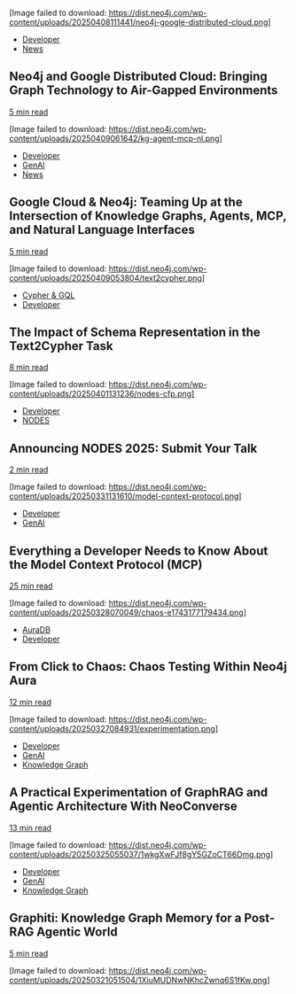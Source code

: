 [Image failed to download: https://dist.neo4j.com/wp-content/uploads/20250408111441/neo4j-google-distributed-cloud.png]

* [Developer](https://neo4j.com/blog/developer/)
* [News](https://neo4j.com/blog/news/)

## Neo4j and Google Distributed Cloud: Bringing Graph Technology to Air-Gapped Environments

[5 min read](https://neo4j.com/blog/news/graph-gdc-air-gapped-environment/)

[Image failed to download: https://dist.neo4j.com/wp-content/uploads/20250409061642/kg-agent-mcp-nl.png]

* [Developer](https://neo4j.com/blog/developer/)
* [GenAI](https://neo4j.com/blog/genai/)
* [News](https://neo4j.com/blog/news/)

## Google Cloud & Neo4j: Teaming Up at the Intersection of Knowledge Graphs, Agents, MCP, and Natural Language Interfaces

[5 min read](https://neo4j.com/blog/news/text2cypher-vertex-ai/)

[Image failed to download: https://dist.neo4j.com/wp-content/uploads/20250409053804/text2cypher.png]

* [Cypher & GQL](https://neo4j.com/blog/cypher-and-gql/)
* [Developer](https://neo4j.com/blog/developer/)

## The Impact of Schema Representation in the Text2Cypher Task

[8 min read](https://neo4j.com/blog/developer/schema-representation-in-text2cypher/)

[Image failed to download: https://dist.neo4j.com/wp-content/uploads/20250401131236/nodes-cfp.png]

* [Developer](https://neo4j.com/blog/developer/)
* [NODES](https://neo4j.com/blog/nodes/)

## Announcing NODES 2025: Submit Your Talk

[2 min read](https://neo4j.com/blog/nodes/nodes-by-neo4j/)

[Image failed to download: https://dist.neo4j.com/wp-content/uploads/20250331131610/model-context-protocol.png]

* [Developer](https://neo4j.com/blog/developer/)
* [GenAI](https://neo4j.com/blog/genai/)

## Everything a Developer Needs to Know About the Model Context Protocol (MCP)

[25 min read](https://neo4j.com/blog/developer/model-context-protocol/)

[Image failed to download: https://dist.neo4j.com/wp-content/uploads/20250328070049/chaos-e1743177179434.png]

* [AuraDB](https://neo4j.com/blog/auradb/)
* [Developer](https://neo4j.com/blog/developer/)

## From Click to Chaos: Chaos Testing Within Neo4j Aura

[12 min read](https://neo4j.com/blog/developer/from-click-to-chaos/)

[Image failed to download: https://dist.neo4j.com/wp-content/uploads/20250327084931/experimentation.png]

* [Developer](https://neo4j.com/blog/developer/)
* [GenAI](https://neo4j.com/blog/genai/)
* [Knowledge Graph](https://neo4j.com/blog/knowledge-graph/)

## A Practical Experimentation of GraphRAG and Agentic Architecture With NeoConverse

[13 min read](https://neo4j.com/blog/developer/graphrag-and-agentic-architecture-with-neoconverse/)

[Image failed to download: https://dist.neo4j.com/wp-content/uploads/20250325055037/1wkgXwFJf8gY5GZoCT66Dmg.png]

* [Developer](https://neo4j.com/blog/developer/)
* [GenAI](https://neo4j.com/blog/genai/)
* [Knowledge Graph](https://neo4j.com/blog/knowledge-graph/)

## Graphiti: Knowledge Graph Memory for a Post-RAG Agentic World

[5 min read](https://neo4j.com/blog/developer/graphiti-knowledge-graph-memory/)

[Image failed to download: https://dist.neo4j.com/wp-content/uploads/20250321051504/1XiuMUDNwNKhcZwnq6S1fKw.png]